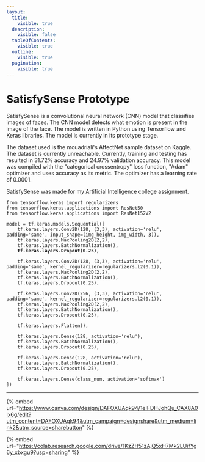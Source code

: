 ```yaml
---
layout:
  title:
    visible: true
  description:
    visible: false
  tableOfContents:
    visible: true
  outline:
    visible: true
  pagination:
    visible: true
---
```


# SatisfySense Prototype

SatisfySense is a convolutional neural network (CNN) model that classifies images of faces. The CNN model detects what emotion is present in the image of the face. The model is written in Python using Tensorflow and Keras libraries. The model is currently in its prototype stage.&#x20;

The dataset used is the mouadriali's AffectNet sample dataset on Kaggle. The dataset is currently unreachable. Currently, training and testing has resulted in 31.72% accuracy and 24.97% validation accuracy. This model was compiled with the "categorical crossentropy" loss function, "Adam" optimizer and uses accuracy as its metric. The optimizer has a learning rate of 0.0001.

SatisfySense was made for my Artificial Intelligence college assignment.

<pre class="language-python"><code class="lang-python">from tensorflow.keras import regularizers
from tensorflow.keras.applications import ResNet50
from tensorflow.keras.applications import ResNet152V2

model = tf.keras.models.Sequential([
    tf.keras.layers.Conv2D(128, (3,3), activation='relu', padding='same', input_shape=(img_height, img_width, 3)),
    tf.keras.layers.MaxPooling2D(2,2),
    tf.keras.layers.BatchNormalization(),
<strong>    tf.keras.layers.Dropout(0.25),
</strong>
    tf.keras.layers.Conv2D(128, (3,3), activation='relu', padding='same', kernel_regularizer=regularizers.l2(0.1)),
    tf.keras.layers.MaxPooling2D(2,2),
    tf.keras.layers.BatchNormalization(),
    tf.keras.layers.Dropout(0.25),

    tf.keras.layers.Conv2D(256, (3,3), activation='relu', padding='same', kernel_regularizer=regularizers.l2(0.1)),
    tf.keras.layers.MaxPooling2D(2,2),
    tf.keras.layers.BatchNormalization(),
    tf.keras.layers.Dropout(0.25),

    tf.keras.layers.Flatten(),

    tf.keras.layers.Dense(128, activation='relu'),
    tf.keras.layers.BatchNormalization(),
    tf.keras.layers.Dropout(0.25),

    tf.keras.layers.Dense(128, activation='relu'),
    tf.keras.layers.BatchNormalization(),
    tf.keras.layers.Dropout(0.25),

    tf.keras.layers.Dense(class_num, activation='softmax')
])
</code></pre>

***

{% embed url="https://www.canva.com/design/DAFOXUAqk94/1eIFDHJohQu_CAX8A0lx6g/edit?utm_content=DAFOXUAqk94&utm_campaign=designshare&utm_medium=link2&utm_source=sharebutton" %}

{% embed url="https://colab.research.google.com/drive/1KzZH51zAjQ5xH7Mk2LUifYg6y_xbxgu9?usp=sharing" %}
